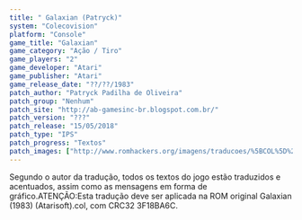 ```yaml
---
title: " Galaxian (Patryck)"
system: "Colecovision"
platform: "Console"
game_title: "Galaxian"
game_category: "Ação / Tiro"
game_players: "2"
game_developer: "Atari"
game_publisher: "Atari"
game_release_date: "??/??/1983"
patch_author: "Patryck Padilha de Oliveira"
patch_group: "Nenhum"
patch_site: "http://ab-gamesinc-br.blogspot.com.br/"
patch_version: "???"
patch_release: "15/05/2018"
patch_type: "IPS"
patch_progress: "Textos"
patch_images: ["http://www.romhackers.org/imagens/traducoes/%5BCOL%5D%20Galaxian%20-%20Patryck%20-%201.png","http://www.romhackers.org/imagens/traducoes/%5BCOL%5D%20Galaxian%20-%20Patryck%20-%202.png","http://www.romhackers.org/imagens/traducoes/%5BCOL%5D%20Galaxian%20-%20Patryck%20-%203.png"]
---
```

Segundo o autor da tradução, todos os textos do jogo estão traduzidos e acentuados, assim como as mensagens em forma de gráfico.ATENÇÃO:Esta tradução deve ser aplicada na ROM original Galaxian (1983) (Atarisoft).col, com CRC32 3F18BA6C.